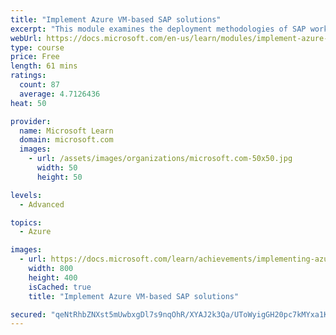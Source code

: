 ```yaml
---
title: "Implement Azure VM-based SAP solutions"
excerpt: "This module examines the deployment methodologies of SAP workloads for Azure. You will review how to deploy Azure Marketplace and custom images using the Azure portal, Azure Resource Manager(ARM) templates, and Azure PowerShell cmdlets."
webUrl: https://docs.microsoft.com/en-us/learn/modules/implement-azure-vm-based-sap-solutions/
type: course
price: Free
length: 61 mins
ratings:
  count: 87
  average: 4.7126436
heat: 50

provider:
  name: Microsoft Learn
  domain: microsoft.com
  images:
    - url: /assets/images/organizations/microsoft.com-50x50.jpg
      width: 50
      height: 50

levels:
  - Advanced

topics:
  - Azure

images:
  - url: https://docs.microsoft.com/learn/achievements/implementing-azure-vm-based-sap-solutions-social.png
    width: 800
    height: 400
    isCached: true
    title: "Implement Azure VM-based SAP solutions"

secured: "qeNtRhbZNXst5mUwbxgDl7s9nqOhR/XYAJ2k3Qa/UToWyigGH20pc7kMYxa1Kq7dhguvKM033HLUFfEj7tsaPjXvoO8rZfS2ChLgvbYC2yn9MyF9hdBCO4vIlWnwGLjv1FulybGnCKk8J1m/2OM/j6UDTOOCt9219jnxW8WYaJWxD5kTDyf8p9Ho6TWRPl+idpqKUncy4zPnkdjbAspAao2zORasOkhV45+BOp1dPzrpGda5BN3n0EVseopoEsuLY1Wz4muUdnf+WxA3Hcs/ouFongzx6U0q7ua6zynRXrrco2ypxajzbLkEsvLt1f0rzPF/YJ+ftiKqieh6YGzRYJ6H5tHw8TzrbcCh83pTfWpvpLX0CLpXQeSm5EXc81nQCv3h/xvFfXs4/jvudzxAeh2vp7HGfuvIj9hHlUUCZzY=;jNCxgus5AMJhbD/4TTJ1EA=="
---
```


